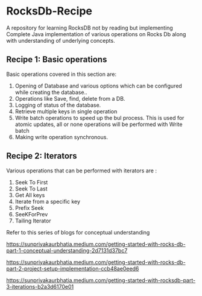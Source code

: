 <h1>RocksDb-Recipe</h1>
A repository for learning RocksDB not by reading but implementing Complete Java implementation of various operations on Rocks Db along with understanding of underlying concepts.

<H2> Recipe 1: Basic operations</H2>

Basic operations covered in this section are:

1. Opening of Database and various options which can be configured while creating the database..
2. Operations like Save, find, delete from a DB.
3. Logging of status of the database.
4. Retrieve multiple keys in single operation
5. Write batch operations to speed up the bul process. This is used for atomic updates, all or none operations will be performed with Write batch
6. Making write operation synchronous.

<H2>Recipe 2: Iterators</H2>
Various operations that can be performed with iterators are :

1. Seek To First
2. Seek To Last
3. Get All keys
4. Iterate from a specific key
5. Prefix Seek
6. SeeKForPrev
7. Tailing Iterator

Refer to this series of blogs for conceptual understanding

https://sunpriyakaurbhatia.medium.com/getting-started-with-rocks-db-part-1-conceptual-understanding-2d7131d37bc7

https://sunpriyakaurbhatia.medium.com/getting-started-with-rocks-db-part-2-project-setup-implementation-ccb48ae0eed6

https://sunpriyakaurbhatia.medium.com/getting-started-with-rocksdb-part-3-iterations-b2a3d6170e01